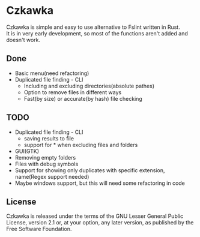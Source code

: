 # Czkawka
Czkawka is simple and easy to use alternative to Fslint written in Rust.  
It is in very early development, so most of the functions aren't added and doesn't work.  


## Done
- Basic menu(need refactoring)
- Duplicated file finding - CLI
  - Including and excluding directories(absolute pathes)
  - Option to remove files in different ways
  - Fast(by size) or accurate(by hash) file checking

## TODO
- Duplicated file finding - CLI
  - saving results to file
  - support for * when excluding files and folders
- GUI(GTK)
- Removing empty folders
- Files with debug symbols
- Support for showing only duplicates with specific extension, name(Regex support needed)
- Maybe windows support, but this will need some refactoring in code

## License
Czkawka is released under the terms of the GNU Lesser General Public License, version 2.1 or, at your option, any later version, as published by the Free Software Foundation. 